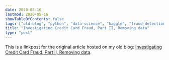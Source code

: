 ```yaml
---
date: 2020-05-16
lastmod: 2020-05-16
showTableOfContents: false
tags: ["old-blog", "python", "data-science", "kaggle", "fraud-detection", "credit-card-fraud", "data-cleaning"]
title: "Investigating Credit Card Fraud, Part II, Removing data"
type: "post"
---
```


This is a linkpost for the original article hosted on my old blog: [Investigating Credit Card Fraud, Part II, Removing data](https://lovkush-a.github.io/python/data%20science/2020/05/16/creditcard2.html). 